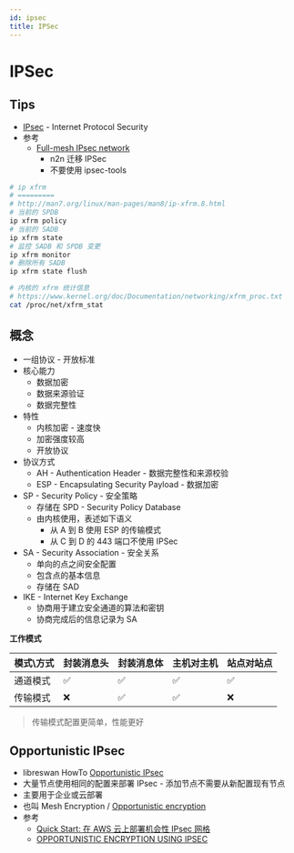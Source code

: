 ```yaml
---
id: ipsec
title: IPSec
---
```


# IPSec

## Tips
* [IPsec](https://en.wikipedia.org/wiki/IPsec) - Internet Protocol Security
* 参考
  * [Full-mesh IPsec network](https://www.usenix.org/sites/default/files/conference/protected-files/srecon16europe_slides_garcia.pdf)
    * n2n 迁移 IPSec
    * 不要使用 ipsec-tools

```bash
# ip xfrm
# =========
# http://man7.org/linux/man-pages/man8/ip-xfrm.8.html
# 当前的 SPDB
ip xfrm policy
# 当前的 SADB
ip xfrm state
# 监控 SADB 和 SPDB 变更
ip xfrm monitor
# 删除所有 SADB
ip xfrm state flush

# 内核的 xfrm 统计信息
# https://www.kernel.org/doc/Documentation/networking/xfrm_proc.txt
cat /proc/net/xfrm_stat
```

## 概念
* 一组协议 - 开放标准
* 核心能力
  * 数据加密
  * 数据来源验证
  * 数据完整性
* 特性
  * 内核加密 - 速度快
  * 加密强度较高
  * 开放协议
* 协议方式
  * AH - Authentication Header - 数据完整性和来源校验
  * ESP - Encapsulating Security Payload - 数据加密
* SP - Security Policy - 安全策略
  * 存储在 SPD - Security Policy Database
  * 由内核使用，表述如下语义
    * 从 A 到 B 使用 ESP 的传输模式
    * 从 C 到 D 的 443 端口不使用 IPSec
* SA - Security Association - 安全关系
  * 单向的点之间安全配置
  * 包含点的基本信息
  * 存储在 SAD
* IKE - Internet Key Exchange
  * 协商用于建立安全通道的算法和密钥
  * 协商完成后的信息记录为 SA


__工作模式__

模式\方式 | 封装消息头 | 封装消息体 | 主机对主机 | 站点对站点
---------|---------|---------|---------|---------
通道模式 | ✅ | ✅ | ✅ | ✅
传输模式 | ❌ | ✅ | ✅ | ❌

> 传输模式配置更简单，性能更好

## Opportunistic IPsec
* libreswan HowTo [Opportunistic IPsec](https://libreswan.org/wiki/HOWTO:_Opportunistic_IPsec)
* 大量节点使用相同的配置来部署 IPsec - 添加节点不需要从新配置现有节点
* 主要用于企业或云部署
* 也叫 Mesh Encryption / [Opportunistic encryption](https://en.wikipedia.org/wiki/Opportunistic_encryption)
* 参考
  * [Quick Start: 在 AWS 云上部署机会性 IPsec 网格](https://aws.amazon.com/cn/about-aws/whats-new/2019/05/new-quick-start-deploys-opportunistic-ipsec-mesh-on-aws/)
  * [OPPORTUNISTIC ENCRYPTION USING IPSEC](http://events17.linuxfoundation.org/sites/events/files/slides/LinuxSecuritySummit-2016-OE-16x9.pdf)

